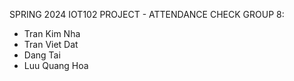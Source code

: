SPRING 2024 IOT102 PROJECT - ATTENDANCE CHECK
GROUP 8:
- Tran Kim Nha
- Tran Viet Dat
- Dang Tai
- Luu Quang Hoa
